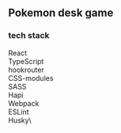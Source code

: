 ## Pokemon desk game

### tech stack
React\
TypeScript\
hookrouter\
CSS-modules\
SASS\
Hapi\
Webpack\
ESLint\
Husky\
